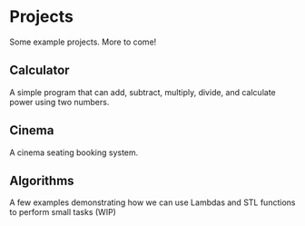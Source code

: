 # Projects
Some example projects. More to come!

## Calculator
A simple program that can add, subtract, multiply, divide, and calculate power using two numbers.

## Cinema
A cinema seating booking system.

## Algorithms
A few examples demonstrating how we can use Lambdas and STL functions to perform small tasks (WIP)
